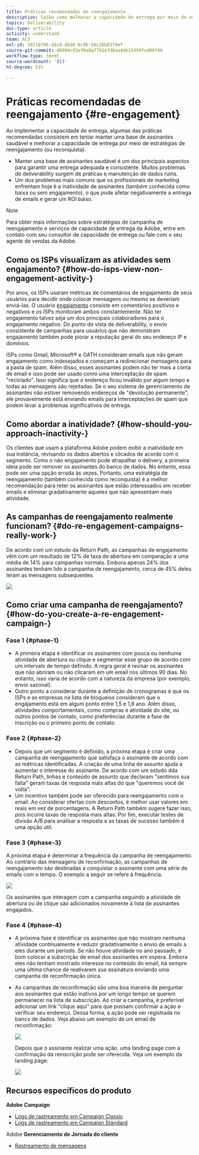 ```yaml
---
title: Práticas recomendadas de reengajamento
description: Saiba como melhorar a capacidade de entrega por meio de estratégias de reengajamento.
topics: Deliverability
doc-type: article
activity: understand
team: ACS
exl-id: 30118706-d4c0-4bd8-8c9b-50c26b8374ef
source-git-commit: d6094cd2ef0a8a7741e7d8aa4db15499fad08f90
workflow-type: tm+mt
source-wordcount: '913'
ht-degree: 51%

---
```


# Práticas recomendadas de reengajamento {#re-engagement}

Ao implementar a capacidade de entrega, algumas das práticas recomendadas consistem em tentar manter uma base de assinantes saudável e melhorar a capacidade de entrega por meio de estratégias de reengajamento (ou reconquista).

* Manter uma base de assinantes saudável é um dos principais aspectos para garantir uma entrega adequada e consistente. Muitos problemas de deliverability surgem de práticas e manutenção de dados ruins.
* Um dos problemas mais comuns que os profissionais de marketing enfrentam hoje é a inatividade de assinantes (também conhecida como baixa ou sem engajamento), o que pode afetar negativamente a entrega de emails e gerar um ROI baixo.

>[!NOTE]
>
>Para obter mais informações sobre estratégias de campanha de reengajamento e serviços de capacidade de entrega da Adobe, entre em contato com seu consultor de capacidade de entrega ou fale com o seu agente de vendas da Adobe.

## Como os ISPs visualizam as atividades sem engajamento? {#how-do-isps-view-non-engagement-activity-}

Por anos, os ISPs usaram métricas de comentários de engajamento de seus usuários para decidir onde colocar mensagens ou mesmo se deveriam enviá-las. O usuário [engajamento](/help/engagement.md) consiste em comentários positivos e negativos e os ISPs monitoram ambos constantemente. Não ter engajamento talvez seja um dos principais colaboradores para o engajamento negativo. Do ponto de vista de deliverability, o envio consistente de campanhas para usuários que não demonstram engajamento também pode piorar a reputação geral do seu endereço IP e domínios.

ISPs como Gmail, Microsoft® e OATH consideram emails que não geram engajamento como indesejados e começam a redirecionar mensagens para a pasta de spam. Além disso, esses assinantes podem não ter mais a conta de email e isso pode ser usado como uma interceptação de spam &quot;reciclado&quot;. Isso significa que o endereço ficou inválido por algum tempo e todas as mensagens são rejeitadas. Se o seu sistema de gerenciamento de assinantes não estiver removendo endereços de &quot;devolução permanente&quot;, ele provavelmente está enviando emails para interceptações de spam que podem levar a problemas significativos de entrega.

## Como abordar a inatividade? {#how-should-you-approach-inactivity-}

Os clientes que usam a plataforma Adobe podem exibir a inatividade em sua instância, revisando os dados abertos e clicados de acordo com o segmento. Como o não engajamento pode atrapalhar o delivery, a primeira ideia pode ser remover os assinantes do banco de dados. No entanto, essa pode ser uma opção errada às vezes. Portanto, uma estratégia de reengajamento (também conhecida como reconquista) é a melhor recomendação para reter os assinantes que estão interessados em receber emails e eliminar gradativamente aqueles que não apresentam mais atividade.

## As campanhas de reengajamento realmente funcionam? {#do-re-engagement-campaigns-really-work-}

De acordo com um estudo da Return Path, as campanhas de engajamento vêm com um resultado de 12% de taxa de abertura em comparação a uma média de 14% para campanhas normais. Embora apenas 24% dos assinantes tenham lido a campanha de reengajamento, cerca de 45% deles leram as mensagens subsequentes.

![](../../help/assets/deliverability_implementation_1.png)

## Como criar uma campanha de reengajamento? {#how-do-you-create-a-re-engagement-campaign-}

### Fase 1 {#phase-1}

* A primeira etapa é identificar os assinantes com pouca ou nenhuma atividade de abertura ou clique e segmentar esse grupo de acordo com um intervalo de tempo definido. A regra geral é revisar os assinantes que não abriram ou não clicaram em um email nos últimos 90 dias. No entanto, isso varia de acordo com a natureza da empresa (por exemplo, envio sazonal).
* Outro ponto a considerar durante a definição de cronogramas é que os ISPs e as empresas na lista de bloqueios consideram que o engajamento está em algum ponto entre 1,5 e 1,8 ano. Além disso, atividades comportamentais, como compras e atividade do site, ou outros pontos de contato, como preferências durante a fase de inscrição ou o primeiro ponto de contato.

### Fase 2 {#phase-2}

* Depois que um segmento é definido, a próxima etapa é criar uma campanha de reengajamento que satisfaça o assinante de acordo com as métricas identificadas. A criação de uma linha de assunto ajuda a aumentar o interesse do assinante. De acordo com um estudo dda Return Path, linhas e conteúdo de assunto que declaram &quot;sentimos sua falta&quot; geram taxas de resposta mais altas do que &quot;queremos você de volta&quot;.
* Um incentivo também pode ser oferecido para reengajamento com o email. Ao considerar ofertas com descontos, é melhor usar valores em reais em vez de porcentagens. A Return Path também sugere fazer isso, pois incorre taxas de resposta mais altas. Por fim, executar testes de divisão A/B para analisar a resposta e as taxas de sucesso também é uma opção útil.

### Fase 3 {#phase-3}

A próxima etapa é determinar a frequência da campanha de reengajamento. Ao contrário das mensagens de reconfirmação, as campanhas de reengajamento são destinadas a conquistar o assinante com uma série de emails com o tempo. O exemplo a seguir se refere à frequência.

![](../../help/assets/deliverability_implementation_2.png)

Os assinantes que interagem com a campanha seguindo a atividade de abertura ou de clique são adicionados novamente à lista de assinantes engajados.

### Fase 4 {#phase-4}

* A próxima fase é identificar os assinantes que não mostram nenhuma atividade continuamente e reduzir gradativamente o envio de emails a eles durante um período. Se não houve atividade no ano passado, é bom colocar a subscrição de email dos assinantes em espera. Embora eles não tenham mostrado interesse no conteúdo do email, há sempre uma última chance de reativarem sua assinatura enviando uma campanha de reconfirmação única.
* As campanhas de reconfirmação são uma boa maneira de perguntar aos assinantes que estão inativos por um longo tempo se querem permanecer na lista de subscrição. Ao criar a campanha, é preferível adicionar um link &quot;clique aqui&quot; para que possam confirmar a ação e verificar seu endereço. Dessa forma, a ação pode ser registrada no banco de dados. Veja abaixo um exemplo de um email de reconfirmação:

  ![](../../help/assets/deliverability_implementation_3.png)

  Depois que o assinante realizar uma ação, uma landing page com a confirmação da reinscrição pode ser oferecida. Veja um exemplo da landing page:

  ![](../../help/assets/deliverability_implementation_4.png)

## Recursos específicos do produto

**Adobe Campaign**

* [Logs de rastreamento em Campaign Classic](https://experienceleague.adobe.com/docs/campaign-classic/using/sending-messages/monitoring-deliveries/delivery-dashboard.html?lang=pt-BR#tracking-logs)
* [Logs de rastreamento em Campaign Standard](https://experienceleague.adobe.com/docs/campaign-standard/using/testing-and-sending/sending-and-tracking-messages/tracking-messages.html?lang=pt-BR#tracking-logs)

Adobe **Gerenciamento de Jornada do cliente**

* [Rastreamento de mensagens](https://experienceleague.adobe.com/docs/journey-optimizer/using/reporting/message-tracking.html?lang=pt-BR)
